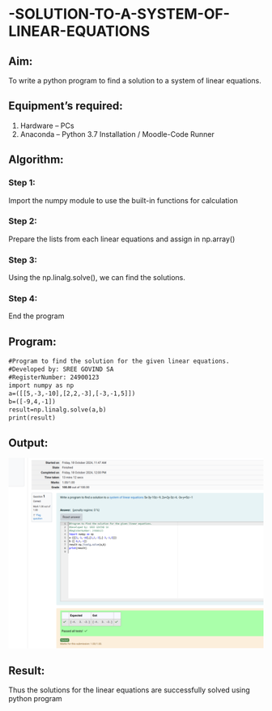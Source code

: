 # -SOLUTION-TO-A-SYSTEM-OF-LINEAR-EQUATIONS
## Aim:
To write a python program to find a solution to a system of linear equations.
## Equipment’s required:
1. 	Hardware – PCs
2. 	Anaconda – Python 3.7 Installation / Moodle-Code Runner
## Algorithm:
### Step 1: 
Import the numpy module to use the built-in functions for calculation
### Step 2: 
Prepare the lists from each linear equations and assign in np.array()
### Step 3: 
Using the np.linalg.solve(), we can find the solutions.
### Step 4: 
End the program
## Program:
```
#Program to find the solution for the given linear equations.
#Developed by: SREE GOVIND SA
#RegisterNumber: 24900123
import numpy as np
a=([[5,-3,-10],[2,2,-3],[-3,-1,5]])
b=([-9,4,-1])
result=np.linalg.solve(a,b)
print(result)
```
## Output:
![output](exp1.png)
## Result: 
Thus the solutions for the linear equations are successfully solved using python program

